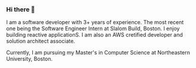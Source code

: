 ### Hi there 👋

<!--
**itachi1994/itachi1994** is a ✨ _special_ ✨ repository because its `README.md` (this file) appears on your GitHub profile.

Here are some ideas to get you started:

- 🔭 I’m currently working on ...
- 🌱 I’m currently learning ...
- 👯 I’m looking to collaborate on ...
- 🤔 I’m looking for help with ...
- 💬 Ask me about ...
- 📫 How to reach me: ...
- 😄 Pronouns: ...
- ⚡ Fun fact: ...
-->

I am a software developer with 3+ years of experience. The most recent one being the Software Engineer Intern at Slalom Build, Boston. I enjoy building reactive applicationS. I am also an AWS cretified developer and solution architect associate. 

Currently, I am pursuing my Master's in Computer Science at Northeastern University, Boston. 
